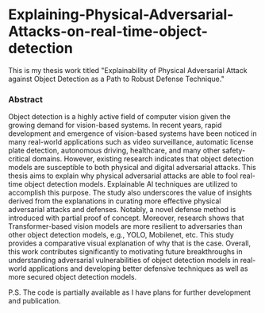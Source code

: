 # Explaining-Physical-Adversarial-Attacks-on-real-time-object-detection
This is my thesis work titled "Explainability of Physical Adversarial Attack against Object Detection as a Path to Robust Defense Technique."

### Abstract
Object detection is a highly active field of computer vision given the growing demand for vision-based systems. In recent years, rapid development and emergence of vision-based systems have been noticed in many real-world applications such as video surveillance, automatic license plate detection, autonomous driving, healthcare, and many other safety-critical domains. However, existing research indicates that object detection models are susceptible to both physical and digital adversarial attacks. This thesis aims to explain why physical adversarial attacks are able to fool real-time object detection models. Explainable AI techniques are utilized to accomplish this purpose. The study also underscores the value of insights derived from the explanations in curating more effective physical adversarial attacks and defenses. Notably, a novel defense method is introduced with partial proof of concept. Moreover, research shows that Transformer-based vision models are more resilient to adversaries than other object detection models, e.g., YOLO, Mobilenet, etc. This study provides a comparative visual explanation of why that is the case. Overall, this work contributes significantly to motivating future breakthroughs in understanding adversarial vulnerabilities of object detection models in real-world applications and developing better defensive techniques as well as more secured object detection models.

P.S. The code is partially available as I have plans for further development and publication.
